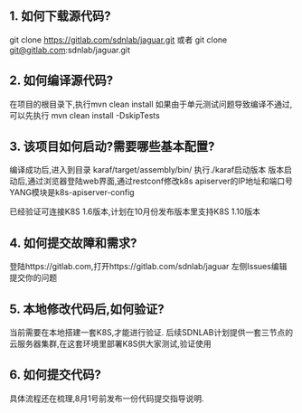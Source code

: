 ## 1. 如何下载源代码?
git clone https://gitlab.com/sdnlab/jaguar.git
或者
git clone git@gitlab.com:sdnlab/jaguar.git

## 2. 如何编译源代码?
在项目的根目录下,执行mvn clean install
如果由于单元测试问题导致编译不通过,可以先执行 mvn clean install -DskipTests

## 3. 该项目如何启动?需要哪些基本配置?
编译成功后,进入到目录 karaf/target/assembly/bin/ 执行./karaf启动版本
版本启动后,通过浏览器登陆web界面,通过restconf修改k8s apiserver的IP地址和端口号
YANG模块是k8s-apiserver-config


已经验证可连接K8S 1.6版本,计划在10月份发布版本里支持K8S 1.10版本

## 4. 如何提交故障和需求?
登陆https://gitlab.com,打开https://gitlab.com/sdnlab/jaguar
左侧Issues编辑提交你的问题

## 5. 本地修改代码后,如何验证?
当前需要在本地搭建一套K8S,才能进行验证.
后续SDNLAB计划提供一套三节点的云服务器集群,在这套环境里部署K8S供大家测试,验证使用

## 6. 如何提交代码?
具体流程还在梳理,8月1号前发布一份代码提交指导说明.